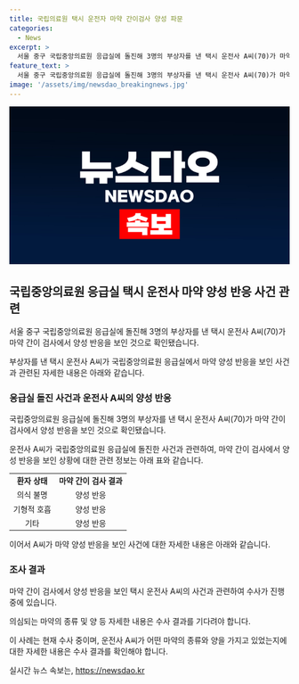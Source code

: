```yaml
---
title: 국립의료원 택시 운전자 마약 간이검사 양성 파문
categories:
  - News
excerpt: >
  서울 중구 국립중앙의료원 응급실에 돌진해 3명의 부상자를 낸 택시 운전사 A씨(70)가 마약 간이 검사에서 양성 반응을 보인 것으로 확인됐습니다. A씨는 사건 당일 응급실에 도착한 환자들을 수송하던 중 운전 중 마약을 복용한 것으로 추정되며, 현재 경찰 수사가 진행 중에 있다. A씨의 행동은 사람들에게 충격을 주었으며, 대중의 안전에 대한 우려가 높아지고 있다.
feature_text: >
  서울 중구 국립중앙의료원 응급실에 돌진해 3명의 부상자를 낸 택시 운전사 A씨(70)가 마약 간이 검사에서 양성 반응을 보인 것으로 확인됐습니다. A씨는 사건 당일 응급실에 도착한 환자들을 수송하던 중 운전 중 마약을 복용한 것으로 추정되며, 현재 경찰 수사가 진행 중에 있다. A씨의 행동은 사람들에게 충격을 주었으며, 대중의 안전에 대한 우려가 높아지고 있다.
image: '/assets/img/newsdao_breakingnews.jpg'
---
```


<p><img src="/assets/img/newsdao_breakingnews.jpg" alt="ranknews 속보" /></p>

<h2 data-ke-size="size26">국립중앙의료원 응급실 택시 운전사 마약 양성 반응 사건 관련</h2>

<p data-ke-size="size16">서울 중구 국립중앙의료원 응급실에 돌진해 3명의 부상자를 낸 택시 운전사 A씨(70)가 마약 간이 검사에서 양성 반응을 보인 것으로 확인됐습니다.</p>

<p>부상자를 낸 택시 운전사 A씨가 국립중앙의료원 응급실에서 마약 양성 반응을 보인 사건과 관련된 자세한 내용은 아래와 같습니다. </p>

<h3>응급실 돌진 사건과 운전사 A씨의 양성 반응</h3>

<p data-ke-size="size16">국립중앙의료원 응급실에 돌진해 3명의 부상자를 낸 택시 운전사 A씨(70)가 마약 간이 검사에서 양성 반응을 보인 것으로 확인됐습니다.</p>

<p>운전사 A씨가 국립중앙의료원 응급실에 돌진한 사건과 관련하여, 마약 간이 검사에서 양성 반응을 보인 상황에 대한 관련 정보는 아래 표와 같습니다.</p>

<table>
  <tr>
    <td style="text-align: center; height: 17px;"><b>환자 상태</b></td>
    <td style="text-align: center; height: 17px;"><b>마약 간이 검사 결과</b></td>
  </tr>
  <tr>
    <td style="text-align: center; height: 17px;">의식 불명</td>
    <td style="text-align: center; height: 17px;">양성 반응</td>
  </tr>
  <tr>
    <td style="text-align: center; height: 17px;">기형적 호흡</td>
    <td style="text-align: center; height: 17px;">양성 반응</td>
  </tr>
  <tr>
    <td style="text-align: center; height: 17px;">기타</td>
    <td style="text-align: center; height: 17px;">양성 반응</td>
  </tr>
</table>

<p>이어서 A씨가 마약 양성 반응을 보인 사건에 대한 자세한 내용은 아래와 같습니다.</p>

<h3>조사 결과</h3>

<p data-ke-size="size16">마약 간이 검사에서 양성 반응을 보인 택시 운전사 A씨의 사건과 관련하여 수사가 진행 중에 있습니다.</p>

<p data-ke-size="size16">의심되는 마약의 종류 및 양 등 자세한 내용은 수사 결과를 기다려야 합니다.</p>

<p>이 사례는 현재 수사 중이며, 운전사 A씨가 어떤 마약의 종류와 양을 가지고 있었는지에 대한 자세한 내용은 수사 결과를 확인해야 합니다.</p>
실시간 뉴스 속보는, <a href="https://newsdao.kr" rel="dofollow">https://newsdao.kr</a>


